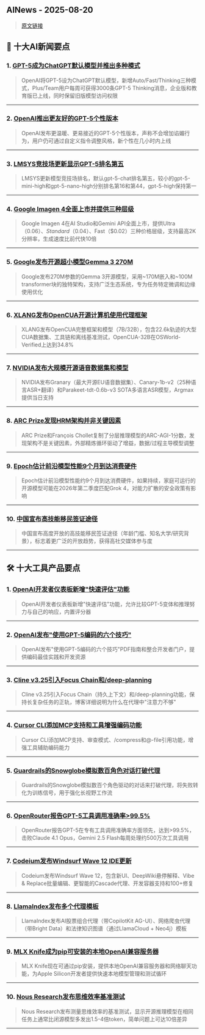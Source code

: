 ## AINews - 2025-08-20

> [原文链接](https://news.smol.ai/issues/25-08-15-not-much/)

## 📰 十大AI新闻要点

### 1. [GPT-5成为ChatGPT默认模型并推出多种模式](https://twitter.com/OpenAI/status/1956212769365352758)
> OpenAI将GPT-5设为ChatGPT默认模型，新增Auto/Fast/Thinking三种模式，Plus/Team用户每周可获得3000条GPT-5 Thinking消息，企业版和教育版已上线，同时保留旧版模型访问权限

---

### 2. [OpenAI推出更友好的GPT-5个性版本](https://twitter.com/OpenAI/status/1956461718097494196)
> OpenAI发布更温暖、更易接近的GPT-5个性版本，声称不会增加谄媚行为，用户仍可通过自定义指令调整风格，新个性在几小时内上线

---

### 3. [LMSYS竞技场更新显示GPT-5排名第五](https://twitter.com/lmarena_ai/status/1956399522688692608)
> LMSYS更新模型竞技场排名，默认gpt-5-chat排名第五，较小的gpt-5-mini-high和gpt-5-nano-high分别排名第16和第44，gpt-5-high保持第一

---

### 4. [Google Imagen 4全面上市并提供三种层级](https://twitter.com/_philschmid/status/1956351654753673252)
> Google Imagen 4在AI Studio和Gemini API全面上市，提供Ultra（$0.06）、Standard（$0.04）、Fast（$0.02）三种价格层级，支持最高2K分辨率，生成速度比前代快10倍

---

### 5. [Google发布开源超小模型Gemma 3 270M](https://twitter.com/GoogleDeepMind/status/1956393664248271082)
> Google发布270M参数的Gemma 3开源模型，采用~170M嵌入和~100M transformer块的独特架构，支持广泛生态系统，专为任务特定微调和边缘使用优化

---

### 6. [XLANG发布OpenCUA开源计算机使用代理框架](https://twitter.com/xywang626/status/1956400403911962757)
> XLANG发布OpenCUA完整框架和模型（7B/32B），包含22.6k轨迹的大型CUA数据集、工具链和离线基准测试，OpenCUA-32B在OSWorld-Verified上达到34.8%

---

### 7. [NVIDIA发布大规模开源语音数据集和模型](https://twitter.com/Tu7uruu/status/1956350036343701583)
> NVIDIA发布Granary（最大开源EU语音数据集）、Canary-1b-v2（25种语言ASR+翻译）和Parakeet-tdt-0.6b-v3 SOTA多语言ASR模型，Argmax提供当日支持

---

### 8. [ARC Prize发现HRM架构并非关键因素](https://twitter.com/arcprize/status/1956431617951740044)
> ARC Prize和François Chollet复制了分层推理模型的ARC-AGI-1分数，发现架构不是关键因素，外部精炼循环驱动了增益，数据/过程主导模型调整

---

### 9. [Epoch估计前沿模型性能9个月到达消费硬件](https://twitter.com/EpochAIResearch/status/1956468453399044375)
> Epoch估计前沿模型性能约9个月到达消费硬件，如果持续，家庭可运行的开源模型可能在2026年第二季度匹配Grok 4，对能力扩散的安全政策有影响

---

### 10. [中国宣布高技能移民签证途径](https://twitter.com/RnaudBertrand/status/1956310213134356482)
> 中国宣布高度开放的高技能移民签证途径（年龄门槛、知名大学/研究背景），标志着更广泛的开放趋势，获得高社交媒体参与度

---

## 🛠️ 十大工具产品要点

### 1. [OpenAI开发者仪表板新增"快速评估"功能](https://twitter.com/OpenAIDevs/status/1956410610914414904)
> OpenAI开发者仪表板新增"快速评估"功能，允许比较GPT-5变体和推理努力与自己的响应，内置评分器

---

### 2. [OpenAI发布"使用GPT-5编码的六个技巧"](https://twitter.com/OpenAIDevs/status/1956438999364768225)
> OpenAI发布"使用GPT-5编码的六个技巧"PDF指南和整合开发者门户，提供编码最佳实践和开发资源

---

### 3. [Cline v3.25引入Focus Chain和/deep-planning](https://twitter.com/cline/status/1956394230357877209)
> Cline v3.25引入Focus Chain（持久上下文）和/deep-planning功能，保持长复杂任务的正轨，博客详细说明为什么在代理中"注意力不够"

---

### 4. [Cursor CLI添加MCP支持和工具增强编码功能](https://twitter.com/cursor_ai/status/1956458242655281339)
> Cursor CLI添加MCP支持、审查模式、/compress和@-file引用功能，增强工具辅助编码能力

---

### 5. [Guardrails的Snowglobe模拟数百角色对话打破代理](https://twitter.com/godofprompt/status/1956359876109652297)
> Guardrails的Snowglobe模拟数百个角色驱动的对话来打破代理，将失败转化为训练信号，用于强化长视野工作流

---

### 6. [OpenRouter报告GPT-5工具调用准确率>99.5%](https://twitter.com/OpenRouterAI/status/1956030489900560769)
> OpenRouter报告GPT-5在专有工具调用准确率方面领先，达到>99.5%，击败Claude 4.1 Opus，Gemini 2.5 Flash每周处理约500万次工具调用

---

### 7. [Codeium发布Windsurf Wave 12 IDE更新](https://windsurf.com/changelog)
> Codeium发布Windsurf Wave 12，包含新UI、DeepWiki悬停解释、Vibe & Replace批量编辑、更智能的Cascade代理、开发容器支持和100+修复

---

### 8. [LlamaIndex发布多个代理模板](https://t.co/fQDNPIQoqR)
> LlamaIndex发布AI股票组合代理（带CopilotKit AG-UI）、网络爬虫代理（带Bright Data）和法律知识图谱（通过LlamaCloud + Neo4j）模板

---

### 9. [MLX Knife成为pip可安装的本地OpenAI兼容服务器](https://github.com/mzau/mlx-knife)
> MLX Knife现在可通过pip安装，提供本地OpenAI兼容服务器和网络聊天功能，为Apple Silicon开发者提供快速本地模型管理和测试循环

---

### 10. [Nous Research发布思维效率基准测试](https://nousresearch.com/measuring-thinking-efficiency-in-reasoning-models-the-missing-benchmark/)
> Nous Research发布测量思维效率的基准测试，显示开源推理模型在相同任务上通常比闭源模型多发出1.5-4倍token，简单问题上可达10倍差异

---
